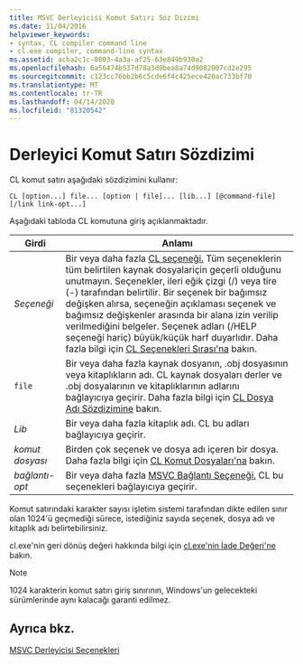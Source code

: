 ```yaml
---
title: MSVC Derleyicisi Komut Satırı Söz Dizimi
ms.date: 11/04/2016
helpviewer_keywords:
- syntax, CL compiler command line
- cl.exe compiler, command-line syntax
ms.assetid: acba2c1c-0803-4a3a-af25-63e849b930a2
ms.openlocfilehash: 6a56474b537d78a3d0bea8a74d9082007cd2e295
ms.sourcegitcommit: c123cc76bb2b6c5cde6f4c425ece420ac733bf70
ms.translationtype: MT
ms.contentlocale: tr-TR
ms.lasthandoff: 04/14/2020
ms.locfileid: "81320542"
---
```

# <a name="compiler-command-line-syntax"></a>Derleyici Komut Satırı Sözdizimi

CL komut satırı aşağıdaki sözdizimini kullanır:

```
CL [option...] file... [option | file]... [lib...] [@command-file] [/link link-opt...]
```

Aşağıdaki tabloda CL komutuna giriş açıklanmaktadır.

|Girdi|Anlamı|
|-----------|-------------|
|*Seçeneği*|Bir veya daha fazla [CL seçeneği.](compiler-options.md) Tüm seçeneklerin tüm belirtilen kaynak dosyalariçin geçerli olduğunu unutmayın. Seçenekler, ileri eğik çizgi (/) veya tire (-) tarafından belirtilir. Bir seçenek bir bağımsız değişken alırsa, seçeneğin açıklaması seçenek ve bağımsız değişkenler arasında bir alana izin verilip verilmediğini belgeler. Seçenek adları (/HELP seçeneği hariç) büyük/küçük harf duyarlıdır. Daha fazla bilgi için [CL Seçenekleri Sırası'na](order-of-cl-options.md) bakın.|
|`file`|Bir veya daha fazla kaynak dosyanın, .obj dosyasının veya kitaplıkların adı. CL kaynak dosyaları derler ve .obj dosyalarının ve kitaplıklarının adlarını bağlayıcıya geçirir. Daha fazla bilgi için [CL Dosya Adı Sözdizimine](cl-filename-syntax.md) bakın.|
|*Lib*|Bir veya daha fazla kitaplık adı. CL bu adları bağlayıcıya geçirir.|
|*komut dosyası*|Birden çok seçenek ve dosya adı içeren bir dosya. Daha fazla bilgi için [CL Komut Dosyaları'na](cl-command-files.md) bakın.|
|*bağlantı-opt*|Bir veya daha fazla [MSVC Bağlantı Seçeneği.](linker-options.md) CL bu seçenekleri bağlayıcıya geçirir.|

Komut satırındaki karakter sayısı işletim sistemi tarafından dikte edilen sınır olan 1024'ü geçmediği sürece, istediğiniz sayıda seçenek, dosya adı ve kitaplık adı belirtebilirsiniz.

cl.exe'nin geri dönüş değeri hakkında bilgi için [cl.exe'nin İade Değeri'ne](return-value-of-cl-exe.md) bakın.

> [!NOTE]
> 1024 karakterin komut satırı giriş sınırının, Windows'un gelecekteki sürümlerinde aynı kalacağı garanti edilmez.

## <a name="see-also"></a>Ayrıca bkz.

[MSVC Derleyicisi Seçenekleri](compiler-options.md)
